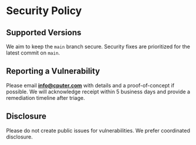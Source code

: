 # Security Policy

## Supported Versions
We aim to keep the `main` branch secure. Security fixes are prioritized for the latest commit on `main`.

## Reporting a Vulnerability
Please email **info@cputer.com** with details and a proof-of-concept if possible.
We will acknowledge receipt within 5 business days and provide a remediation timeline after triage.

## Disclosure
Please do not create public issues for vulnerabilities. We prefer coordinated disclosure.
